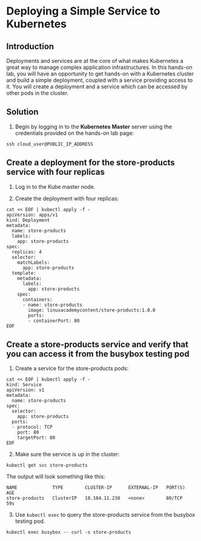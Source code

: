 # Deploying a Simple Service to Kubernetes

## Introduction

Deployments and services are at the core of what makes Kubernetes a great way to manage complex application infrastructures. In this hands-on lab, you will have an opportunity to get hands-on with a Kubernetes cluster and build a simple deployment, coupled with a service providing access to it. You will create a deployment and a service which can be accessed by other pods in the cluster.

## Solution

1. Begin by logging in to the **Kubernetes Master** server using the credentials provided on the hands-on lab page:

```
ssh cloud_user@PUBLIC_IP_ADDRESS
```

## Create a deployment for the store-products service with four replicas

1. Log in to the Kube master node.

2. Create the deployment with four replicas:

```
cat << EOF | kubectl apply -f -
apiVersion: apps/v1
kind: Deployment
metadata:
  name: store-products
  labels:
    app: store-products
spec:
  replicas: 4
  selector:
    matchLabels:
      app: store-products
  template:
    metadata:
      labels:
        app: store-products
    spec:
      containers:
      - name: store-products
        image: linuxacademycontent/store-products:1.0.0
        ports:
        - containerPort: 80
EOF
```

## Create a store-products service and verify that you can access it from the busybox testing pod

1. Create a service for the store-products pods:

```
cat << EOF | kubectl apply -f -
kind: Service
apiVersion: v1
metadata:
  name: store-products
spec:
  selector:
    app: store-products
  ports:
  - protocol: TCP
    port: 80
    targetPort: 80
EOF
```

2. Make sure the service is up in the cluster:

```
kubectl get svc store-products
```

The output will look something like this:

```
NAME             TYPE        CLUSTER-IP      EXTERNAL-IP   PORT(S)   AGE
store-products   ClusterIP   10.104.11.230   <none>        80/TCP    59s
```

3. Use `kubectl exec` to query the store-products service from the busybox testing pod.

```
kubectl exec busybox -- curl -s store-products
```
